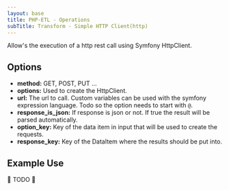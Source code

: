 ```yaml
---
layout: base
title: PHP-ETL - Operations
subTitle: Transform - Simple HTTP Client(http)
---
```


Allow's the execution of a http rest call using Symfony HttpClient.

## Options

- **method:** GET, POST, PUT ...
- **options:** Used to create the HttpClient.
- **url:** The url to call. Custom variables can be used with the symfony expression language. Todo so the option needs to start with `@`.
- **response_is_json:** If response is json or not. If true the result will be parsed automatically.
- **option_key:** Key of the data item in input that will be used to create the requests.
- **response_key:** Key of the DataItem where the results should be put into.

## Example Use

🚧 TODO 🚧